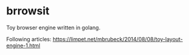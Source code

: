 # brrowsit
Toy browser engine written in golang.

Following articles: https://limpet.net/mbrubeck/2014/08/08/toy-layout-engine-1.html
